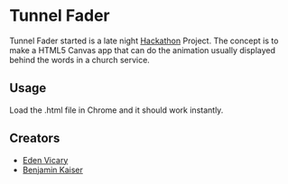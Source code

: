 Tunnel Fader
============
Tunnel Fader started is a late night [Hackathon](http://en.wikipedia.org/wiki/Hackathon) Project. The concept is to make a HTML5 Canvas app that can do the animation usually displayed behind the words in a church service.

Usage
-----
Load the .html file in Chrome and it should work instantly.

Creators
--------
  - [Eden Vicary](https://github.com/EdenVicary)
  - [Benjamin Kaiser](https://github.com/benkaiser)
